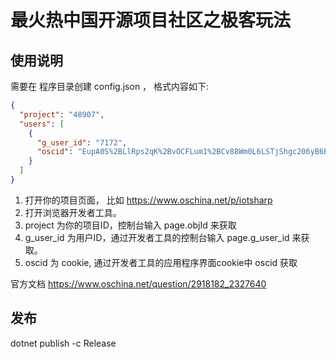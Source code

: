 #  最火热中国开源项目社区之极客玩法

## 使用说明 

需要在 程序目录创建 config.json ， 格式内容如下:

```json
{
  "project": "48907",
  "users": [
    {
      "g_user_id": "7172",
      "oscid": "EupA0S%2BLlRps2qK%2BvOCFLum1%2BCv88Wm0L6LSTjShgc206yB6BHMqwvaw9Vj6DPdFreTNHljBVX%2F%2BbOC5hyTCAo4obVsdTgn91vvWi4sSZRbeTv6pN9afrAUBJScwv9pgQNQLFrKKiy3HyxoeAU9e6NoXVvaWBh95FgxptmOmVZA%3D"
    }
  ]
}
```

1. 打开你的项目页面， 比如 https://www.oschina.net/p/iotsharp 
2. 打开浏览器开发者工具。
3. project 为你的项目ID，控制台输入 page.objId 来获取
4. g_user_id 为用户ID，通过开发者工具的控制台输入 page.g_user_id 来获取。 
5. oscid 为 cookie,  通过开发者工具的应用程序界面cookie中 oscid 获取

官方文档  https://www.oschina.net/question/2918182_2327640


## 发布

 dotnet publish -c Release

